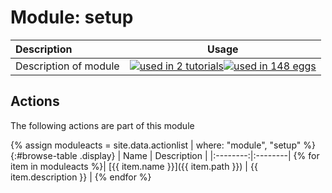 # Module: setup

| Description    | Usage |
|:--------|:--------:|
| Description of module | [![used in 2 tutorials](https://img.shields.io/badge/tutorials-2-green.svg)](https://www.plumed-tutorials.org/browse.html?search=setup)[![used in 148 eggs](https://img.shields.io/badge/nest-148-green.svg)](https://www.plumed-nest.org/browse.html?search=setup)|

## Actions 

The following actions are part of this module

{% assign moduleacts = site.data.actionlist | where: "module", "setup" %}
{:#browse-table .display}
| Name | Description |
|:--------:|:--------|
{% for item in moduleacts %}| [{{ item.name }}]({{ item.path }}) | {{ item.description }} |
{% endfor %}
<script>
$(document).ready(function() {
var table = $('#browse-table').DataTable({
  "dom": '<"search"f><"top"il>rt<"bottom"Bp><"clear">',
  language: { search: '', searchPlaceholder: "Search project..." },
  buttons: [
        'copy', 'excel', 'pdf'
  ],
  "order": [[ 0, "desc" ]]
  });
$('#browse-table-searchbar').keyup(function () {
  table.search( this.value ).draw();
  });
  hu = window.location.search.substring(1);
  searchfor = hu.split("=");
  if( searchfor[0]=="search" ) {
      table.search( searchfor[1] ).draw();
  }
});
</script>
